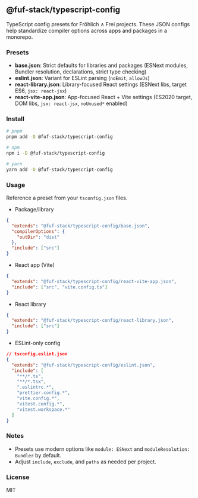 ## @fuf-stack/typescript-config

TypeScript config presets for Fröhlich ∧ Frei projects. These JSON configs help standardize compiler options across apps and packages in a monorepo.

### Presets

- **base.json**: Strict defaults for libraries and packages (ESNext modules, Bundler resolution, declarations, strict type checking)
- **eslint.json**: Variant for ESLint parsing (`noEmit`, `allowJs`)
- **react-library.json**: Library-focused React settings (ESNext libs, target ES6, `jsx: react-jsx`)
- **react-vite-app.json**: App-focused React + Vite settings (ES2020 target, DOM libs, `jsx: react-jsx`, `noUnused*` enabled)

### Install

```bash
# pnpm
pnpm add -D @fuf-stack/typescript-config

# npm
npm i -D @fuf-stack/typescript-config

# yarn
yarn add -D @fuf-stack/typescript-config
```

### Usage

Reference a preset from your `tsconfig.json` files.

- Package/library

```json
{
  "extends": "@fuf-stack/typescript-config/base.json",
  "compilerOptions": {
    "outDir": "dist"
  },
  "include": ["src"]
}
```

- React app (Vite)

```json
{
  "extends": "@fuf-stack/typescript-config/react-vite-app.json",
  "include": ["src", "vite.config.ts"]
}
```

- React library

```json
{
  "extends": "@fuf-stack/typescript-config/react-library.json",
  "include": ["src"]
}
```

- ESLint-only config

```json
// tsconfig.eslint.json
{
  "extends": "@fuf-stack/typescript-config/eslint.json",
  "include": [
    "**/*.ts",
    "**/*.tsx",
    ".eslintrc.*",
    "prettier.config.*",
    "vite.config.*",
    "vitest.config.*",
    "vitest.workspace.*"
  ]
}
```

### Notes

- Presets use modern options like `module: ESNext` and `moduleResolution: Bundler` by default.
- Adjust `include`, `exclude`, and `paths` as needed per project.

### License

MIT
